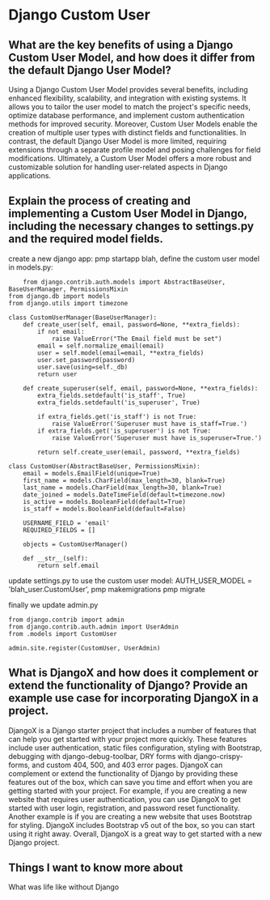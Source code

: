 # Django Custom User

## What are the key benefits of using a Django Custom User Model, and how does it differ from the default Django User Model?

Using a Django Custom User Model provides several benefits, including enhanced flexibility, scalability, and integration with existing systems. It allows you to tailor the user model to match the project's specific needs, optimize database performance, and implement custom authentication methods for improved security. Moreover, Custom User Models enable the creation of multiple user types with distinct fields and functionalities. In contrast, the default Django User Model is more limited, requiring extensions through a separate profile model and posing challenges for field modifications. Ultimately, a Custom User Model offers a more robust and customizable solution for handling user-related aspects in Django applications.

## Explain the process of creating and implementing a Custom User Model in Django, including the necessary changes to settings.py and the required model fields.

create a new django app: pmp startapp blah, define the custom user model in models.py:
```
    from django.contrib.auth.models import AbstractBaseUser, BaseUserManager, PermissionsMixin
from django.db import models
from django.utils import timezone

class CustomUserManager(BaseUserManager):
    def create_user(self, email, password=None, **extra_fields):
        if not email:
            raise ValueError("The Email field must be set")
        email = self.normalize_email(email)
        user = self.model(email=email, **extra_fields)
        user.set_password(password)
        user.save(using=self._db)
        return user

    def create_superuser(self, email, password=None, **extra_fields):
        extra_fields.setdefault('is_staff', True)
        extra_fields.setdefault('is_superuser', True)

        if extra_fields.get('is_staff') is not True:
            raise ValueError('Superuser must have is_staff=True.')
        if extra_fields.get('is_superuser') is not True:
            raise ValueError('Superuser must have is_superuser=True.')

        return self.create_user(email, password, **extra_fields)

class CustomUser(AbstractBaseUser, PermissionsMixin):
    email = models.EmailField(unique=True)
    first_name = models.CharField(max_length=30, blank=True)
    last_name = models.CharField(max_length=30, blank=True)
    date_joined = models.DateTimeField(default=timezone.now)
    is_active = models.BooleanField(default=True)
    is_staff = models.BooleanField(default=False)

    USERNAME_FIELD = 'email'
    REQUIRED_FIELDS = []

    objects = CustomUserManager()

    def __str__(self):
        return self.email
```
update settings.py to use the custom user model: AUTH_USER_MODEL = 'blah_user.CustomUser',
pmp makemigrations
pmp migrate

finally we update admin.py
```
from django.contrib import admin
from django.contrib.auth.admin import UserAdmin
from .models import CustomUser

admin.site.register(CustomUser, UserAdmin)

```
## What is DjangoX and how does it complement or extend the functionality of Django? Provide an example use case for incorporating DjangoX in a project.


DjangoX is a Django starter project that includes a number of features that can help you get started with your project more quickly. These features include user authentication, static files configuration, styling with Bootstrap, debugging with django-debug-toolbar, DRY forms with django-crispy-forms, and custom 404, 500, and 403 error pages. DjangoX can complement or extend the functionality of Django by providing these features out of the box, which can save you time and effort when you are getting started with your project. For example, if you are creating a new website that requires user authentication, you can use DjangoX to get started with user login, registration, and password reset functionality. Another example is if you are creating a new website that uses Bootstrap for styling. DjangoX includes Bootstrap v5 out of the box, so you can start using it right away. Overall, DjangoX is a great way to get started with a new Django project.

## Things I want to know more about
What was life like without Django